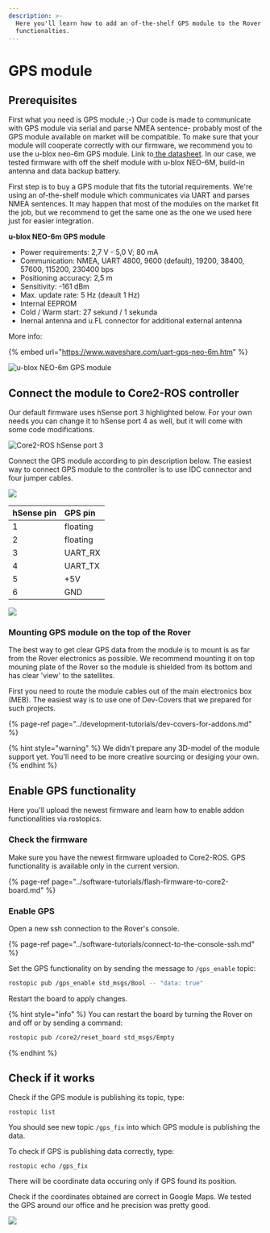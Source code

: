 ```yaml
---
description: >-
  Here you'll learn how to add an of-the-shelf GPS module to the Rover
  functionalties.
---
```


# GPS module

## Prerequisites

First what you need is GPS module ;-\) Our code is made to communicate with GPS module via serial and parse NMEA sentence- probably most of the GPS module available on market will be compatible. To make sure that your module will cooperate correctly with our firmware, we recommend you to use the u-blox neo-6m GPS module. Link to[ the datasheet](https://www.u-blox.com/sites/default/files/products/documents/NEO-6_DataSheet_%28GPS.G6-HW-09005%29.pdf). In our case, we tested firmware with off the shelf module with u-blox NEO-6M, build-in antenna and data backup battery.

First step is to buy a GPS module that fits the tutorial requirements. We're using an of-the-shelf module which communicates via UART and parses NMEA sentences. It may happen that most of the modules on the market fit the job, but we recommend to get the same one as the one we used here just for easier integration.

**u-blox NEO-6m GPS module**

* Power requirements:  2,7 V - 5,0 V; 80 mA
* Communication: NMEA, UART 4800, 9600 \(default\), 19200, 38400, 57600, 115200, 230400 bps
* Positioning accuracy: 2,5 m
* Sensitivity: -161 dBm
* Max. update rate: 5 Hz \(deault 1 Hz\)
* Internal EEPROM
* Cold / Warm start: 27 sekund / 1 sekunda
* Inernal antenna and u.FL connector for additional external antenna

More info:

{% embed url="https://www.waveshare.com/uart-gps-neo-6m.htm" %}

![u-blox NEO-6m GPS module](../.gitbook/assets/u-blox-neo-6m-gps-module-robotics-bangladesh.jpg)

## Connect the module to Core2-ROS controller

Our default firmware uses hSense port 3 highlighted below. For your own needs you can change it to hSense port 4 as well, but it will come with some code modifications.

![Core2-ROS hSense port 3](../.gitbook/assets/core2_top_small%20%282%29.jpg)

Connect the GPS module according to pin description below. The easiest way to connect GPS module to the controller is to use IDC connector and four jumper cables.

![](../.gitbook/assets/gps_conection.png)

| hSense pin | GPS pin |
| :--- | :--- |
| 1 | floating |
| 2 | floating |
| 3 | UART\_RX |
| 4 | UART\_TX |
| 5 | +5V |
| 6 | GND |

![](../.gitbook/assets/p1010915.JPG)

### Mounting GPS module on the top of the Rover

The best way to get clear GPS data from the module is to mount is as far from the Rover electronics as possible. We recommend mounting it on top mouning plate of the Rover so the module is shielded from its bottom and has clear 'view' to the satellites.

First you need to route the module cables out of the main electronics box \(MEB\). The easiest way is to use one of Dev-Covers that we prepared for such projects.

{% page-ref page="../development-tutorials/dev-covers-for-addons.md" %}

{% hint style="warning" %}
We didn't prepare any 3D-model of the module support yet. You'll need to be more creative sourcing or desiging your own.
{% endhint %}

## Enable GPS functionality

Here you'll upload the newest firmware and learn how to enable addon functionalities via rostopics.

### Check the firmware

Make sure you have the newest firmware uploaded to Core2-ROS. GPS functionality is available only in the current version.

{% page-ref page="../software-tutorials/flash-firmware-to-core2-board.md" %}

### Enable GPS

Open a new ssh connection to the Rover's console.

{% page-ref page="../software-tutorials/connect-to-the-console-ssh.md" %}

Set the GPS functionality on by sending the message to `/gps_enable` topic:

```bash
rostopic pub /gps_enable std_msgs/Bool -- "data: true"
```

Restart the board to apply changes.

{% hint style="info" %}
You can restart the board by turning the Rover on and off or by sending a command: 

```bash
rostopic pub /core2/reset_board std_msgs/Empty
```
{% endhint %}

## Check if it works

Check if the GPS module is publishing its topic, type:

```text
rostopic list
```

You should see new topic `/gps_fix` into which GPS module is publishing the data.

To check if GPS is publishing data correctly, type:

```text
rostopic echo /gps_fix
```

There will be coordinate data occuring only if GPS found its position.

Check if the coordinates obtained are correct in Google Maps. We tested the GPS around our office and he precision was pretty good.

![](../.gitbook/assets/zrzut-ekranu-z-2019-11-04-19-50-56.png)

